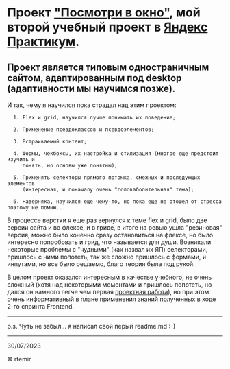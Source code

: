 
Проект ["Посмотри в окно"](https://github.com/r-temir/posmotri_v_okno), мой второй учебный проект в [Яндекс Практикум](https://practicum.yandex.ru).
======
Проект является типовым одностраничным сайтом, адаптированным под desktop (адаптивности мы научимся позже).
------

И так, чему я научился пока страдал над этим проектом:

      1. Flex и grid, научился лучше понимать их поведение;

      2. Применение псевдоклассов и псевдоэлементов;

      3. Встраиваемый контент;

      4. Формы, чекбоксы, их настройка и стилизация (многое еще предстоит изучить и 
         понять, но основы уже понятны);

      5. Применять селекторы прямого потомка, смежных и последующих элементов 
         (интересная, и поначалу очень "головаболительная" тема);
         
      6. Наверняка, научился еще чему-то, но пока еще не отошел от стресса поэтому не помню...

В процессе верстки я еще раз вернулся к теме flex и grid, было две версии сайта и во флексе, и в гриде, в итоге на ревью ушла "резиновая" версия, можно было конечно сразу остановиться на флексе, но было интересно попробовать и грид, что называется для души. Возникали некоторые проблемы с "чудными" (как назвал их ЯП) селекторами, пришлось с ними попотеть, так же сложно пришлось с формами, и инпутами, но все было решаемо, благо теория была под рукой.

В целом проект оказался интересным в качестве учебного, не очень сложный (хотя над некоторыми моментами и пришлось попотеть, но дался он намного легче чем первая [проектная работа](https://github.com/r-temir/ono-tebe-nado)), но при этом очень информативный в плане применения знаний полученных в ходе 2-го спринта Frontend. 

---
p.s. Чуть не забыл... я написал свой перый readme.md :-)

---
30/07/2023
  
© rtemir


